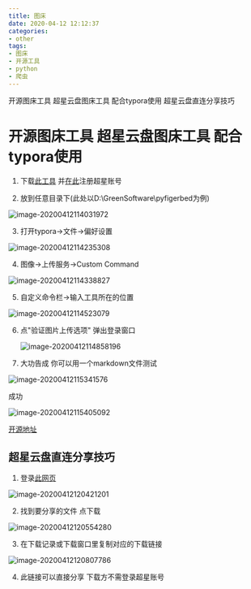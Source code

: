 ```yaml
---
title: 图床
date: 2020-04-12 12:12:37
categories:
- other
tags:
- 图床
- 开源工具
- python
- 爬虫
---
```



开源图床工具 超星云盘图床工具 配合typora使用
超星云盘直连分享技巧

<!-- more -->
# 开源图床工具 超星云盘图床工具 配合typora使用

1. 下载[此工具](http://d0.ananas.chaoxing.com/download/2906b5aacdac0d6055d9745aae999c17?fn=chaoxingcolud) 并[在此](https://passport2.chaoxing.com/register3?refer=http%3A%2F%2Fpan-yz.chaoxing.com%2F)注册超星账号

2. 放到任意目录下(此处以D:\GreenSoftware\pyfigerbed为例)

![image-20200412114031972](http://pan-yz.chaoxing.com/download/downloadfile?fleid=456063588800507904&puid=81944713)

3. 打开typora->文件->偏好设置

![image-20200412114235308](http://pan-yz.chaoxing.com/download/downloadfile?fleid=456063587126046720&puid=81944713)

4. 图像->上传服务->Custom Command

![image-20200412114338827](http://pan-yz.chaoxing.com/download/downloadfile?fleid=456063591730757632&puid=81944713)

5. 自定义命令栏->输入工具所在的位置

![image-20200412114523079](http://pan-yz.chaoxing.com/download/downloadfile?fleid=456063593429446656&puid=81944713)

6. 点"验证图片上传选项" 弹出登录窗口 

   ![image-20200412114858196](http://pan-yz.chaoxing.com/download/downloadfile?fleid=456063594471206912&puid=81944713)

7. 大功告成 你可以用一个markdown文件测试

![image-20200412115341576](http://pan-yz.chaoxing.com/download/downloadfile?fleid=456063593245536256&puid=81944713)

成功

![image-20200412115405092](http://pan-yz.chaoxing.com/download/downloadfile?fleid=456063670192164864&puid=81944713)

[开源地址](https://github.com/czstara12/chaoxingpantool)

## 超星云盘直连分享技巧

1. 登录[此网页](http://pan-yz.chaoxing.com/)

![image-20200412120421201](http://pan-yz.chaoxing.com/download/downloadfile?fleid=456067638726606848&puid=81944713)

2. 找到要分享的文件 点下载

![image-20200412120554280](http://pan-yz.chaoxing.com/download/downloadfile?fleid=456067640161058816&puid=81944713)

3. 在下载记录或下载窗口里复制对应的下载链接

![image-20200412120807786](http://pan-yz.chaoxing.com/download/downloadfile?fleid=456067641427558400&puid=81944713)

4. 此链接可以直接分享 下载方不需登录超星账号